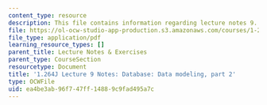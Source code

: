 ```yaml
---
content_type: resource
description: This file contains information regarding lecture notes 9.
file: https://ol-ocw-studio-app-production.s3.amazonaws.com/courses/1-264j-database-internet-and-systems-integration-technologies-fall-2013/ea4be3ab96f747ff14889c9fad495a7c_MIT1_264JF13_lect_9.pdf
file_type: application/pdf
learning_resource_types: []
parent_title: Lecture Notes & Exercises
parent_type: CourseSection
resourcetype: Document
title: '1.264J Lecture 9 Notes: Database: Data modeling, part 2'
type: OCWFile
uid: ea4be3ab-96f7-47ff-1488-9c9fad495a7c
---
```

